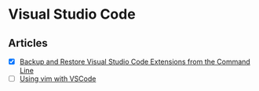 # Visual Studio Code

## Articles

- [x] [Backup and Restore Visual Studio Code Extensions from the Command Line](https://www.elliotdenolf.com/blog/backup-and-restore-visual-studio-code-extensions-from-the-command-line)
- [ ] [Using vim with VSCode](https://oliviac.dev/blog/vim-with-vscode/)
